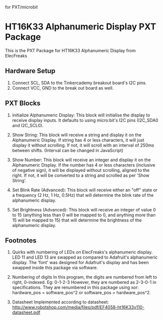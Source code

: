 for PXT/microbit

# HT16K33 Alphanumeric Display PXT Package

This is the PXT Package for HT16K33 Alphanumeric Display from ElecFreaks

## Hardware Setup
1. Connect SCL, SDA to the Tinkercademy breakout board's I2C pins.
2. Connect VCC, GND to the break out board as well.

## PXT Blocks
1. Initialize Alphanumeric Display: This block will initialise the display to receive display inputs. It defaults to using micro:bit's I2C pins (I2C_SDA0 and I2C_SCL0).
2. Show String: This block will receive a string and display it on the Alphanumeric Display. If string has 4 or less characters, it will just display it without scrolling. If not, it will scroll with an interval of 250ms between shifts. (Interval can be changed in JavaScript)

3. Show Number: This block will receive an integer and display it on the Alphanumeric Display. If the number has 4 or less characters (inclusive of negative sign), it will be displayed without scrolling, aligned to the right. If not, it will be converted to a string and scrolled as per 'Show String'.

4. Set Blink Rate (Advanced): This block will receive either an "off" state or a frequency (2 Hz, 1 Hz, 0.5Hz) that will determine the blink rate of the alphanumeric display.

5. Set Brightness (Advanced): This block will receive an integer of value 0 to 15 (anything less than 0 will be mapped to 0, and anything more than 15 will be mapped to 15) that will determine the brightness of the alphanumeric display.

## Footnotes
1. Quirks with numbering of LEDs on ElecFreaks's alphanumeric display.
LED 11 and LED 13 are swapped as compared to Adafruit's alphanumeric display.
The 'font' was designed for Adafruit's display and has been swapped inside this package via software.

2. Numbering of digits
In this program, the digits are numbered from left to right, 0-indexed. Eg: 0-1-2-3
However, they are numbered as 2-3-0-1 in specifications.
They are renumbered in this package using xor: hardware_pos = software_pos^2 or software_pos = hardware_pos^2.

3. Datasheet
Implemented according to datasheet: http://www.robotshop.com/media/files/pdf/EF4058-ht16K33v110-datasheet.pdf
